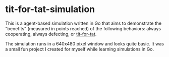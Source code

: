 # tit-for-tat-simulation

This is a agent-based simulation written in Go that aims to demonstrate the "benefits" (measured in points reached) of the following behaviors: always cooperating, always defecting, or [tit-for-tat](https://en.wikipedia.org/wiki/Tit_for_tat).

The simulation runs in a 640x480 pixel window and looks quite basic. It was a small fun project I created for myself while learning simulations in Go.